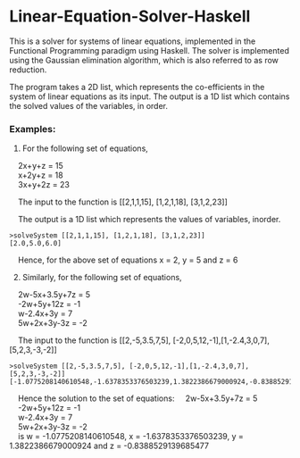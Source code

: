# Linear-Equation-Solver-Haskell

This is a solver for systems of linear equations, implemented in the Functional Programming paradigm using Haskell. The solver is implemented using the Gaussian elimination algorithm, which is also referred to as row reduction. 

The program takes a 2D list, which represents the co-efficients in the system of linear equations as its input. The output is a 1D list which contains the solved values of the variables, in order.

### Examples:              
1. For the following set of equations,

&nbsp;&nbsp;&nbsp;&nbsp;2x+y+z = 15            
&nbsp;&nbsp;&nbsp;&nbsp;x+2y+z = 18               
&nbsp;&nbsp;&nbsp;&nbsp;3x+y+2z = 23              

&nbsp;&nbsp;&nbsp;&nbsp;The input to the function is [[2,1,1,15], [1,2,1,18], [3,1,2,23]]              

&nbsp;&nbsp;&nbsp;&nbsp;The output is a 1D list which represents the values of variables, inorder.                         
```
>solveSystem [[2,1,1,15], [1,2,1,18], [3,1,2,23]] 
[2.0,5.0,6.0]
```
&nbsp;&nbsp;&nbsp;&nbsp;Hence, for the above set of equations x = 2, y = 5 and z = 6                 

2. Similarly, for the following set of equations,              

&nbsp;&nbsp;&nbsp;&nbsp;2w-5x+3.5y+7z = 5          
&nbsp;&nbsp;&nbsp;&nbsp;-2w+5y+12z = -1           
&nbsp;&nbsp;&nbsp;&nbsp;w-2.4x+3y = 7           
&nbsp;&nbsp;&nbsp;&nbsp;5w+2x+3y-3z = -2              

&nbsp;&nbsp;&nbsp;&nbsp;The input to the function is [[2,-5,3.5,7,5], [-2,0,5,12,-1],[1,-2.4,3,0,7],[5,2,3,-3,-2]]                  

```
>solveSystem [[2,-5,3.5,7,5], [-2,0,5,12,-1],[1,-2.4,3,0,7],[5,2,3,-3,-2]]
[-1.0775208140610548,-1.6378353376503239,1.3822386679000924,-0.8388529139685477]
```
&nbsp;&nbsp;&nbsp;&nbsp;Hence the solution to the set of equations:
&nbsp;&nbsp;&nbsp;&nbsp;2w-5x+3.5y+7z = 5          
&nbsp;&nbsp;&nbsp;&nbsp;-2w+5y+12z = -1           
&nbsp;&nbsp;&nbsp;&nbsp;w-2.4x+3y = 7           
&nbsp;&nbsp;&nbsp;&nbsp;5w+2x+3y-3z = -2       
&nbsp;&nbsp;&nbsp;&nbsp;is w = -1.0775208140610548, x = -1.6378353376503239, y = 1.3822386679000924 and z = -0.8388529139685477
